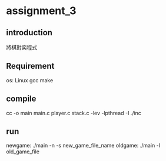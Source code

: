 # assignment_3
## introduction
將棋對奕程式


## Requirement
os: Linux
gcc
make

## compile
cc -o main main.c player.c stack.c -lev -lpthread -I ./inc

## run

newgame: ./main -n -s new_game_file_name
oldgame: ./main -l old_game_file



